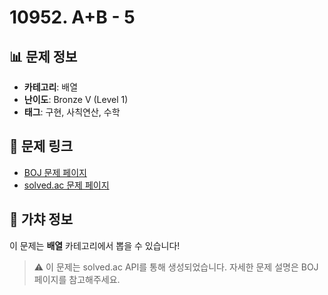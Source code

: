 # 10952. A+B - 5

## 📊 문제 정보
- **카테고리**: 배열
- **난이도**: Bronze V (Level 1)
- **태그**: 구현, 사칙연산, 수학

## 🔗 문제 링크
- [BOJ 문제 페이지](https://www.acmicpc.net/problem/10952)
- [solved.ac 문제 페이지](https://solved.ac/problems/10952)

## 🎯 가챠 정보
이 문제는 **배열** 카테고리에서 뽑을 수 있습니다!

> ⚠️ 이 문제는 solved.ac API를 통해 생성되었습니다. 
> 자세한 문제 설명은 BOJ 페이지를 참고해주세요.
